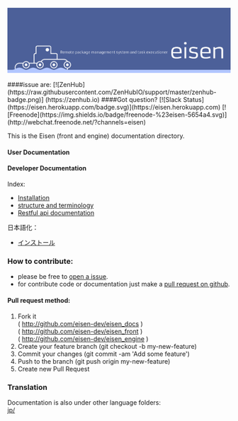 <p align="center">
  <img src="images/eisen-readme-header.png" alt="Eisen">
</p>
####issue are: [![ZenHub] (https://raw.githubusercontent.com/ZenHubIO/support/master/zenhub-badge.png)] (https://zenhub.io)  
####Got question? [![Slack Status](https://eisen.herokuapp.com/badge.svg)](https://eisen.herokuapp.com) [![Freenode](https://img.shields.io/badge/freenode-%23eisen-5654a4.svg)](http://webchat.freenode.net/?channels=eisen)  
    
This is the Eisen (front and engine) documentation directory.

#### User Documentation  

#### Developer Documentation  
Index:  
  - [Installation](installation.md)  
  - [structure and terminology](structure.md)  
  - [Restful api documentation](api.md)  

日本語化：  
  - [インストール](/jp/installation.md) 

### How to contribute:  
  - please be free to [open a issue](https://github.com/eisen-dev/eisen_docs/issues/new).  
  - for contribute code or documentation just make a [pull request on github](https://github.com/eisen-dev/eisen_docs/blob/master/README.md#pull-request-method).  

#### Pull request method:
  1. Fork it   
      ( http://github.com/eisen-dev/eisen_docs )  
      ( http://github.com/eisen-dev/eisen_front )  
      ( http://github.com/eisen-dev/eisen_engine )  
  2. Create your feature branch (git checkout -b my-new-feature)
  3. Commit your changes (git commit -am 'Add some feature')
  4. Push to the branch (git push origin my-new-feature)
  5. Create new Pull Request
  
### Translation 
Documentation is also under other language folders:  
[jp/](https://github.com/eisen-dev/eisen_docs/tree/master/jp)    
